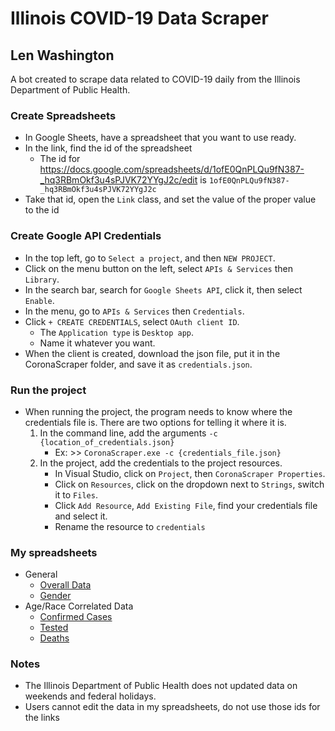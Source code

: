 # Illinois COVID-19 Data Scraper
## Len Washington

A bot created to scrape data related to COVID-19 daily from the Illinois Department of Public Health.

### Create Spreadsheets
- In Google Sheets, have a spreadsheet that you want to use ready.
- In the link, find the id of the spreadsheet
  - The id for https://docs.google.com/spreadsheets/d/1ofE0QnPLQu9fN387-_hq3RBmOkf3u4sPJVK72YYgJ2c/edit is ```1ofE0QnPLQu9fN387-_hq3RBmOkf3u4sPJVK72YYgJ2c``` 
- Take that id, open the ```Link``` class, and set the value of the proper value to the id

### Create Google API Credentials
- In the top left, go to ```Select a project```, and then ```NEW PROJECT```.
- Click on the menu button on the left, select ```APIs & Services``` then ```Library```.
- In the search bar, search for ```Google Sheets API```, click it, then select ```Enable```.
- In the menu, go to ```APIs & Services``` then ```Credentials```.
- Click ```+ CREATE CREDENTIALS```, select ```OAuth client ID```.
  - The ```Application type``` is ```Desktop app```.
  - Name it whatever you want.
- When the client is created, download the json file, put it in the CoronaScraper folder, and save it as ```credentials.json```.


### Run the project
- When running the project, the program needs to know where the credentials file is. There are two options for telling it where it is.
  1. In the command line, add the arguments ```-c {location_of_credentials.json}```
     - Ex: >> ```CoronaScraper.exe -c {credentials_file.json}```
  2. In the project, add the credentials to the project resources.
     - In Visual Studio, click on ```Project```, then ```CoronaScraper Properties```.
     - Click on ```Resources```, click on the dropdown next to ```Strings```, switch it to ```Files```.
     - Click ```Add Resource```, ```Add Existing File```, find your credentials file and select it.
     - Rename the resource to ```credentials```


### My spreadsheets
- General
  - [Overall Data](https://docs.google.com/spreadsheets/d/1LvheiEFwA4m46WRGadCwPZ-PLquTvyRCtIkyIsaMPdo/edit#gid=0)
  - [Gender](https://docs.google.com/spreadsheets/d/1c9N0tnfnrOdho1Wumxj1Jbf4WBQW4n1PjvJoyKZFZrI/edit#gid=0)
- Age/Race Correlated Data
  - [Confirmed Cases](https://docs.google.com/spreadsheets/d/1ofE0QnPLQu9fN387-_hq3RBmOkf3u4sPJVK72YYgJ2c/edit#gid=550283834)
  - [Tested](https://docs.google.com/spreadsheets/d/1_GaWoyq4oJKr08QwPeq8CM0OcpnMLBJHSVQAOoS0M1Q/edit#gid=2094382044)
  - [Deaths](https://docs.google.com/spreadsheets/d/11HqcIBD2wpZTUaOQQEKIja6rINEIY2EXK19UJHiufuE/edit#gid=1038546542)

### Notes
- The Illinois Department of Public Health does not updated data on weekends and federal holidays.
- Users cannot edit the data in my spreadsheets, do not use those ids for the links
